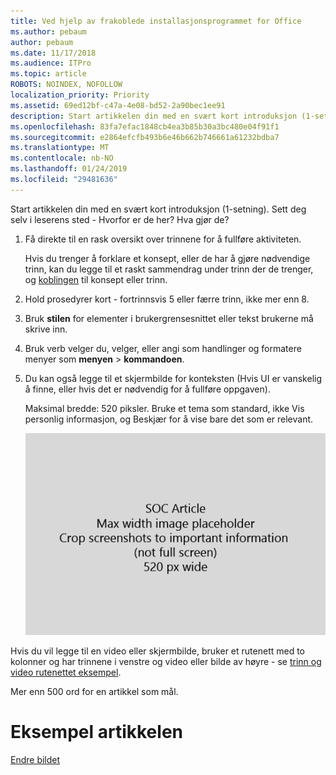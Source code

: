 ```yaml
---
title: Ved hjelp av frakoblede installasjonsprogrammet for Office
ms.author: pebaum
author: pebaum
ms.date: 11/17/2018
ms.audience: ITPro
ms.topic: article
ROBOTS: NOINDEX, NOFOLLOW
localization_priority: Priority
ms.assetid: 69ed12bf-c47a-4e08-bd52-2a90bec1ee91
description: Start artikkelen din med en svært kort introduksjon (1-setning). Sett deg selv i leserens sted - Hvorfor er de her? Hva gjør de?
ms.openlocfilehash: 83fa7efac1848cb4ea3b85b30a3bc480e04f91f1
ms.sourcegitcommit: e2864efcfb493b6e46b662b746661a61232bdba7
ms.translationtype: MT
ms.contentlocale: nb-NO
ms.lasthandoff: 01/24/2019
ms.locfileid: "29481636"
---
```

Start artikkelen din med en svært kort introduksjon (1-setning). Sett deg selv i leserens sted - Hvorfor er de her? Hva gjør de? 
  
1. Få direkte til en rask oversikt over trinnene for å fullføre aktiviteten.
    
    Hvis du trenger å forklare et konsept, eller de har å gjøre nødvendige trinn, kan du legge til et raskt sammendrag under trinn der de trenger, og [koblingen](https://support.office.com/article/f37e7984-cf03-4fde-92d3-82970d7e241b.aspx) til konsept eller trinn. 
    
2. Hold prosedyrer kort - fortrinnsvis 5 eller færre trinn, ikke mer enn 8.
    
3. Bruk **stilen** for elementer i brukergrensesnittet eller tekst brukerne må skrive inn. 
    
4. Bruk verb velger du, velger, eller angi som handlinger og formatere menyer som **menyen** \> **kommandoen**.
    
5. Du kan også legge til et skjermbilde for konteksten (Hvis UI er vanskelig å finne, eller hvis det er nødvendig for å fullføre oppgaven).
    
    Maksimal bredde: 520 piksler. Bruke et tema som standard, ikke Vis personlig informasjon, og Beskjær for å vise bare det som er relevant. 
    
    ![Plassholder - maksimale bredden for Orb artikkelen art er 520 piksler](media/7d43d3be-8658-4a5b-aa15-ed62a47a2b24.png)
  
Hvis du vil legge til en video eller skjermbilde, bruker et rutenett med to kolonner og har trinnene i venstre og video eller bilde av høyre - se [trinn og video rutenettet eksempel](https://support.office.com/article/14ce8e82-efa0-47f5-bb84-94f078db3dae.aspx). 
  
Mer enn 500 ord for en artikkel som mål.
  
# <a name="example-article"></a>Eksempel artikkelen

[Endre bildet](https://support.office.com/article/555376e0-1fca-49ba-8434-307a0525c767.aspx)
  

